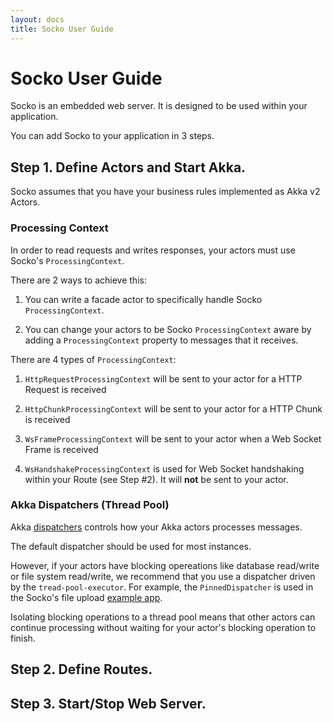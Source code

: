 ```yaml
---
layout: docs
title: Socko User Guide
---
```

# Socko User Guide

Socko is an embedded web server.  It is designed to be used within your application.

You can add Socko to your application in 3 steps.


## Step 1. Define Actors and Start Akka.

Socko assumes that you have your business rules implemented as Akka v2 Actors.

### Processing Context
In order to read requests and writes responses, your actors must use Socko's `ProcessingContext`.

There are 2 ways to achieve this:

1. You can write a facade actor to specifically handle Socko `ProcessingContext`.

2. You can change your actors to be Socko `ProcessingContext` aware by adding a `ProcessingContext` 
   property to messages that it receives.

There are 4 types of `ProcessingContext`:

1. `HttpRequestProcessingContext` will be sent to your actor for a HTTP Request is received

2. `HttpChunkProcessingContext` will be sent to your actor for a HTTP Chunk is received

3. `WsFrameProcessingContext` will be sent to your actor when a Web Socket Frame is received

4. `WsHandshakeProcessingContext` is used for Web Socket handshaking within your Route (see Step #2).
   It will **not** be sent to your actor.


### Akka Dispatchers (Thread Pool)

Akka [dispatchers](http://doc.akka.io/docs/akka/2.0.1/scala/dispatchers.html) controls how your Akka 
actors processes messages.

The default dispatcher should be used for most instances.

However, if your actors have blocking opereations like database read/write or file system read/write, 
we recommend that you use a dispatcher driven by the `tread-pool-executor`.  For example, the 
`PinnedDispatcher` is used in the Socko's file upload 
[example app](https://github.com/mashupbots/socko/tree/master/socko-examples/src/main/scala/org/mashupbots/socko/examples/fileupload).

Isolating blocking operations to a thread pool means that other actors can continue processing without
waiting for your actor's blocking operation to finish.

## Step 2. Define Routes.




## Step 3. Start/Stop Web Server.





